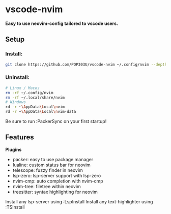 # vscode-nvim

**Easy to use neovim-config tailored to vscode users.**

## Setup

### Install:

```bash
git clone https://github.com/POP303U/vscode-nvim ~/.config/nvim --depth 1 && nvim
```

### Uninstall:

```bash
# Linux / Macos
rm -rf ~/.config/nvim
rm -rf ~/.local/share/nvim
# Windows
rd -r ~\AppData\Local\nvim
rd -r ~\AppData\Local\nvim-data
```

Be sure to run :PackerSync on your first startup!

## Features

**Plugins**

+ packer: easy to use package manager
+ lualine: custom status bar for neovim
+ telescope: fuzzy finder in neovim
+ lsp-zero: lsp-server support with lsp-zero
+ nvim-cmp: auto completion with nvim-cmp
+ nvim-tree: filetree within neovim
+ treesitter: syntax highlighting for neovim

Install any lsp-server using :LspInstall
Install any text-highlighter using :TSInstall



